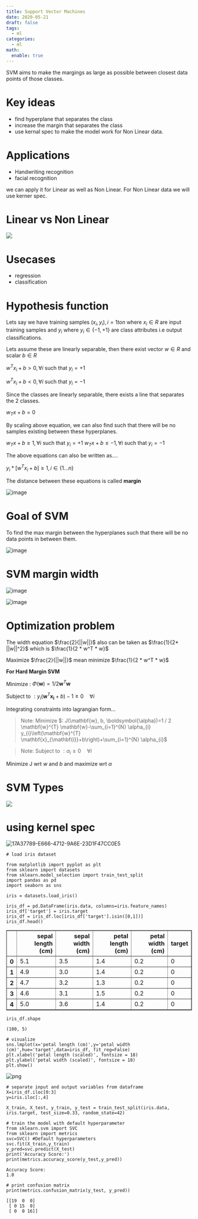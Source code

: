 ```yaml
---
title: Support Vector Machines
date: 2020-05-21
draft: false
tags:
  - ml
categories:
  - ml
math:
  enable: true
---
```


SVM aims to make the margings as large as possible between closest data points of those classes. 

# Key ideas

- find hyperplane that separates the class 
- increase the margin that separates the class 
- use kernal spec to make the model work for Non Linear data.

# Applications

- Handwriting recognition 
- facial recognition

we can apply it for Linear as well as Non Linear. For Non Linear data we will use kerner spec.

# Linear vs Non Linear

![](https://user-images.githubusercontent.com/8268939/82466239-fecdb780-9a74-11ea-8723-52ea50c95654.png)

# Usecases

- regression
- classification

# Hypothesis function 

Lets say we have training samples ${(x_i, y_i), i=1 to n}$ where $x_i \in {R}$ are input training samples and $y_i$ where $y_i \in \{-1, +1\}$ are class attributes i.e output classifications.

Lets assume these are linearly separable, then there exist vector $w \in R$ and scalar $b \in R$

$w^T x_i + b > 0, \forall i  \text{ such that } y_i = +1$

$w^T x_i + b < 0, \forall i  \text{ such that } y_i = -1$

Since the classes are linearly separable, there exists a line that separates the 2 classes.

$w_T x + b = 0$

By scaling above equation, we can also find such that there will be no samples existing between these hyperplanes.

$w_T x + b \geq 1, \forall i  \text{ such that } y_i = +1$
$w_T x + b \leq -1, \forall i  \text{ such that } y_i = -1$

The above equations can also be written as....

$y_i * [w^T x_i + b ] \geq 1, i \in \{1...n\}$

The distance between these equations is called **margin**

![image](https://user-images.githubusercontent.com/8268939/83337847-9603ed80-a273-11ea-8d78-bf9621da5f4a.png)

# Goal of SVM

To find the max margin between the hyperplanes such that there will be no data points in between them.

![image](https://user-images.githubusercontent.com/8268939/82343745-13904980-99a8-11ea-8a4f-39583fe81eef.png)

# SVM margin width

![image](https://user-images.githubusercontent.com/8268939/83341367-7d0d3380-a297-11ea-833d-ad00e632ce09.png)

![image](https://user-images.githubusercontent.com/8268939/82405620-4888b480-9a19-11ea-8325-e0646ea060a3.png)

# Optimization problem 

The width equation $\frac{2}{||w||}$ also can be taken as $\frac{1}{2* ||w||^2}$ which is $\frac{1}{2 * w^T * w}$

Maximize $\frac{2}{||w||}$ mean minimize $\frac{1}{2 * w^T * w}$

**For Hard Margin SVM**

Minimize : $\Phi(\mathbf{w})=1 / 2 \mathbf{w}^{T} \mathbf{w}$

Subject to $: y_{i}\left(\mathbf{w}^{T} \mathbf{x}_{\mathbf{i}}+b\right)-1 \geq 0 \quad \forall i$

Integrating constraints into lagrangian form...

> Note: Minimize $: J(\mathbf{w}, b, \boldsymbol{\alpha})=1 / 2 \mathbf{w}^{T} \mathbf{w}-\sum_{i=1}^{N} \alpha_{i} y_{i}\left(\mathbf{w}^{T} \mathbf{x}_{\mathbf{i}}+b\right)+\sum_{i=1}^{N} \alpha_{i}$

> Note: Subject to $: \alpha_{i} \geq 0 \quad \forall i$

Minimize J wrt $w$ and $b$ and maximize wrt $\alpha$

# SVM Types

[![](https://mermaid.ink/img/eyJjb2RlIjoiZ3JhcGggVERcblx0QVtTVk0gVHlwZXNdIC0tPiBCKEhhcmQgTWFyZ2luKVxuXHRBIC0tPiBDKFNvZnQgTWFyZ2luKVxuXG4iLCJtZXJtYWlkIjp7InRoZW1lIjoiZGVmYXVsdCJ9LCJ1cGRhdGVFZGl0b3IiOmZhbHNlfQ)](https://mermaid-js.github.io/mermaid-live-editor/#/edit/eyJjb2RlIjoiZ3JhcGggVERcblx0QVtTVk0gVHlwZXNdIC0tPiBCKEhhcmQgTWFyZ2luKVxuXHRBIC0tPiBDKFNvZnQgTWFyZ2luKVxuXG4iLCJtZXJtYWlkIjp7InRoZW1lIjoiZGVmYXVsdCJ9LCJ1cGRhdGVFZGl0b3IiOmZhbHNlfQ)

# using kernel spec

![17A37789-E666-4712-9A6E-23D1F47CC0E5](https://user-images.githubusercontent.com/8268939/82531120-91ad3700-9af3-11ea-9b6e-3498cb54f858.jpeg)






```
# load iris dataset

from matplotlib import pyplot as plt
from sklearn import datasets
from sklearn.model_selection import train_test_split
import pandas as pd
import seaborn as sns

iris = datasets.load_iris()

iris_df = pd.DataFrame(iris.data, columns=iris.feature_names)
iris_df['target'] = iris.target
iris_df = iris_df.loc[iris_df['target'].isin([0,1])]
iris_df.head()
```




<div>
<style scoped>
    .dataframe tbody tr th:only-of-type {
        vertical-align: middle;
    }

    .dataframe tbody tr th {
        vertical-align: top;
    }

    .dataframe thead th {
        text-align: right;
    }
</style>
<table border="1" class="dataframe">
  <thead>
    <tr style="text-align: right;">
      <th></th>
      <th>sepal length (cm)</th>
      <th>sepal width (cm)</th>
      <th>petal length (cm)</th>
      <th>petal width (cm)</th>
      <th>target</th>
    </tr>
  </thead>
  <tbody>
    <tr>
      <th>0</th>
      <td>5.1</td>
      <td>3.5</td>
      <td>1.4</td>
      <td>0.2</td>
      <td>0</td>
    </tr>
    <tr>
      <th>1</th>
      <td>4.9</td>
      <td>3.0</td>
      <td>1.4</td>
      <td>0.2</td>
      <td>0</td>
    </tr>
    <tr>
      <th>2</th>
      <td>4.7</td>
      <td>3.2</td>
      <td>1.3</td>
      <td>0.2</td>
      <td>0</td>
    </tr>
    <tr>
      <th>3</th>
      <td>4.6</td>
      <td>3.1</td>
      <td>1.5</td>
      <td>0.2</td>
      <td>0</td>
    </tr>
    <tr>
      <th>4</th>
      <td>5.0</td>
      <td>3.6</td>
      <td>1.4</td>
      <td>0.2</td>
      <td>0</td>
    </tr>
  </tbody>
</table>
</div>




```
iris_df.shape
```




    (100, 5)




```
# visualize
sns.lmplot(x='petal length (cm)',y='petal width (cm)',hue='target',data=iris_df, fit_reg=False)
plt.xlabel('petal length (scaled)', fontsize = 18)
plt.ylabel('petal width (scaled)', fontsize = 18)
plt.show()
```


    
![png](2020_05_21_SVM_files/2020_05_21_SVM_4_0.png)
    



```
# separate input and output variables from dataframe
X=iris_df.iloc[0:3]
y=iris.iloc[:,4]
```


```
X_train, X_test, y_train, y_test = train_test_split(iris.data, iris.target, test_size=0.33, random_state=42)
```


```
# train the model with default hyperparameter
from sklearn.svm import SVC
from sklearn import metrics
svc=SVC() #Default hyperparameters
svc.fit(X_train,y_train)
y_pred=svc.predict(X_test)
print('Accuracy Score:')
print(metrics.accuracy_score(y_test,y_pred))
```

    Accuracy Score:
    1.0



```
# print confusion matrix 
print(metrics.confusion_matrix(y_test, y_pred))
```

    [[19  0  0]
     [ 0 15  0]
     [ 0  0 16]]

